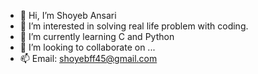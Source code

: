 - 👋 Hi, I’m Shoyeb Ansari
- 👀 I’m interested in solving real life problem with coding. 
- 🌱 I’m currently learning C and Python
- 💞️ I’m looking to collaborate on ...
- 📫 Email: shoyebff45@gmail.com

<!---
Shoyeb45/Shoyeb45 is a ✨ special ✨ repository because its `README.md` (this file) appears on your GitHub profile.
You can click the Preview link to take a look at your changes.
--->
